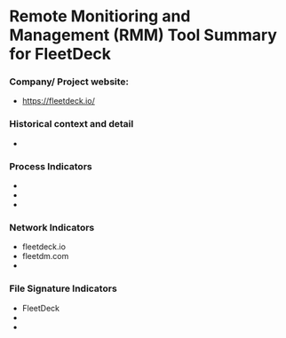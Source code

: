 # Remote Monitioring and Management (RMM) Tool Summary for FleetDeck

### Company/ Project website:
- https://fleetdeck.io/

### Historical context and detail
- 

### Process Indicators
- 
- 
- 

### Network Indicators
- fleetdeck.io
- fleetdm.com
-

### File Signature Indicators
- FleetDeck
-
-
